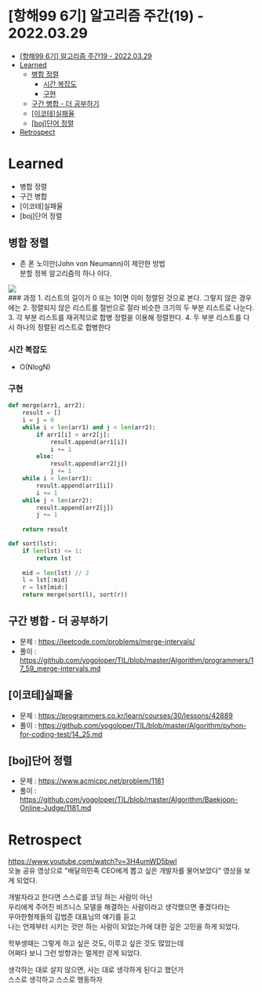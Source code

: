 # [항해99 6기] 알고리즘 주간(19) - 2022.03.29

<!-- TOC -->

- [[항해99 6기] 알고리즘 주간19 - 2022.03.29](#%ED%95%AD%ED%95%B499-6%EA%B8%B0-%EC%95%8C%EA%B3%A0%EB%A6%AC%EC%A6%98-%EC%A3%BC%EA%B0%8419---20220329)
- [Learned](#learned)
  - [병합 정렬](#%EB%B3%91%ED%95%A9-%EC%A0%95%EB%A0%AC)
    - [시간 복잡도](#%EC%8B%9C%EA%B0%84-%EB%B3%B5%EC%9E%A1%EB%8F%84)
    - [구현](#%EA%B5%AC%ED%98%84)
  - [구간 병합 - 더 공부하기](#%EA%B5%AC%EA%B0%84-%EB%B3%91%ED%95%A9---%EB%8D%94-%EA%B3%B5%EB%B6%80%ED%95%98%EA%B8%B0)
  - [[이코테]실패율](#%EC%9D%B4%EC%BD%94%ED%85%8C%EC%8B%A4%ED%8C%A8%EC%9C%A8)
  - [[boj]단어 정렬](#boj%EB%8B%A8%EC%96%B4-%EC%A0%95%EB%A0%AC)
- [Retrospect](#retrospect)

<!-- /TOC -->

# Learned
- 병합 정렬
- 구간 병합
- [이코테]실패율
- [boj]단어 정렬

## 병합 정렬
- 존 폰 노이만(John von Neumann)이 제안한 방법  
  분할 정복 알고리즘의 하나 이다.  
  
<div style="background-color: white;">
<image src="./images/Hanghae_day23_Algorithm_01.png">
</div>
### 과정
1. 리스트의 길이가 0 또는 1이면 이미 정렬된 것으로 본다. 그렇지 않은 경우에는
2. 정렬되지 않은 리스트를 절반으로 잘라 비슷한 크기의 두 부분 리스트로 나눈다.
3. 각 부분 리스트를 재귀적으로 합병 정렬을 이용해 정렬한다.
4. 두 부분 리스트를 다시 하나의 정렬된 리스트로 합병한다

### 시간 복잡도
- O(NlogN)

### 구현
``` python
def merge(arr1, arr2):
    result = []
    i = j = 0
    while i < len(arr1) and j < len(arr2):
        if arr1[i] < arr2[j]:
            result.append(arr1[i])
            i += 1
        else:
            result.append(arr2[j])
            j += 1
    while i < len(arr1):
        result.append(arr1[i])
        i += 1
    while j < len(arr2):
        result.append(arr2[j])
        j += 1
    
    return result

def sort(lst):
    if len(lst) <= 1:
        return lst
    
    mid = len(lst) // 2
    l = lst[:mid]
    r = lst[mid:]
    return merge(sort(l), sort(r))

```
## 구간 병합 - 더 공부하기
- 문제 : https://leetcode.com/problems/merge-intervals/
- 풀이 : https://github.com/yogoloper/TIL/blob/master/Algorithm/programmers/17_59_merge-intervals.md  

## [이코테]실패율
- 문제 : https://programmers.co.kr/learn/courses/30/lessons/42889
- 풀이 : https://github.com/yogoloper/TIL/blob/master/Algorithm/pyhon-for-coding-test/14_25.md  

## [boj]단어 정렬
- 문제 : https://www.acmicpc.net/problem/1181
- 풀이 : https://github.com/yogoloper/TIL/blob/master/Algorithm/Baekjoon-Online-Judge/1181.md  

# Retrospect
https://www.youtube.com/watch?v=3H4umWD5bwI  
오늘 공유 영상으로 "배달의민족 CEO에게 뽑고 싶은 개발자를 물어보았다" 영상을 보게 되었다.  

개발자라고 한다면 스스로를 코딩 하는 사람이 아닌  
우리에게 주어진 비즈니스 모델을 해결하는 사람이라고 생각했으면 좋겠다라는  
우아한형제들의 김범준 대표님의 얘기를 듣고  
나는 언제부터 시키는 것만 하는 사람이 되었는가에 대한 깊은 고민을 하게 되었다.  

학부생때는 그렇게 하고 싶은 것도, 이루고 싶은 것도 많았는데  
어쩌다 보니 그런 방향과는 멀게만 걷게 되었다.  

생각하는 대로 살지 않으면, 사는 대로 생각하게 된다고 했던가  
스스로 생각하고 스스로 행동하자